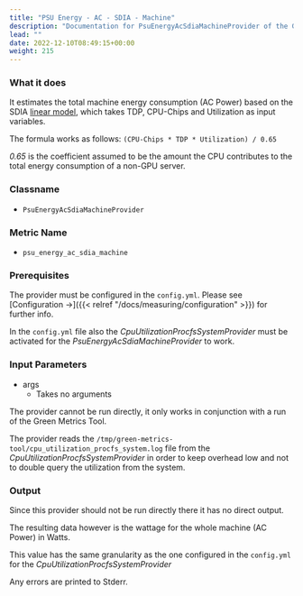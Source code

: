 ```yaml
---
title: "PSU Energy - AC - SDIA - Machine"
description: "Documentation for PsuEnergyAcSdiaMachineProvider of the Green Metrics Tool"
lead: ""
date: 2022-12-10T08:49:15+00:00
weight: 215
---
```


### What it does

It estimates the total machine energy consumption (AC Power) based on the SDIA
[linear model](https://docs.google.com/spreadsheets/d/1uCQVs8mVgfu6fcQLEttDgfqPzhCm1yuf19_9RUDuU6w/edit#gid=1126994188), which takes TDP, CPU-Chips and Utilization as input variables.

The formula works as follows:
`(CPU-Chips * TDP * Utilization) / 0.65`

*0.65* is the coefficient assumed to be the amount the CPU contributes to the
total energy consumption of a non-GPU server.

### Classname

- `PsuEnergyAcSdiaMachineProvider`

### Metric Name

- `psu_energy_ac_sdia_machine`


### Prerequisites

The provider must be configured in the `config.yml`. Please see [Configuration →]({{< relref "/docs/measuring/configuration" >}})
for further info.

In the `config.yml` file also the *CpuUtilizationProcfsSystemProvider* must be activated
 for the *PsuEnergyAcSdiaMachineProvider* to work.

### Input Parameters

- args
    - Takes no arguments

The provider cannot be run directly, it only works in conjunction with a run
of the Green Metrics Tool.

The provider reads the `/tmp/green-metrics-tool/cpu_utilization_procfs_system.log` file
from the *CpuUtilizationProcfsSystemProvider* in order to keep overhead low and
not to double query the utilization from the system.

### Output

Since this provider should not be run directly there it has no direct output.

The resulting data however is the wattage for the whole machine (AC Power) in Watts.

This value has the same granularity as the one configured in the `config.yml` for the
*CpuUtilizationProcfsSystemProvider*

Any errors are printed to Stderr.

